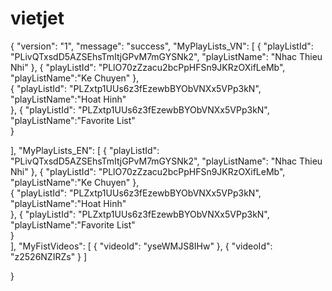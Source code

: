 # vietjet
{
  "version": "1",
  "message": "success",
  "MyPlayLists_VN": [
    {
      "playListId": "PLivQTxsdD5AZSEhsTmItjGPvM7mGYSNk2",
      "playListName": "Nhac Thieu Nhi"
    },
    {
      "playListId": "PLlO70zZzacu2bcPpHFSn9JKRzOXifLeMb",
      "playListName":"Ke Chuyen"
    },    
    {
      "playListId": "PLZxtp1UUs6z3fEzewbBYObVNXx5VPp3kN",
      "playListName":"Hoat Hinh"  
    },
	{
      "playListId": "PLZxtp1UUs6z3fEzewbBYObVNXx5VPp3kN",
      "playListName":"Favorite List"  
    }
  
  ],
 "MyPlayLists_EN": [
    {
      "playListId": "PLivQTxsdD5AZSEhsTmItjGPvM7mGYSNk2",
      "playListName": "Nhac Thieu Nhi"
    },
    {
      "playListId": "PLlO70zZzacu2bcPpHFSn9JKRzOXifLeMb",
      "playListName":"Ke Chuyen"
    },    
    {
      "playListId": "PLZxtp1UUs6z3fEzewbBYObVNXx5VPp3kN",
      "playListName":"Hoat Hinh"  
    },
	{
      "playListId": "PLZxtp1UUs6z3fEzewbBYObVNXx5VPp3kN",
      "playListName":"Favorite List"  
    }  
  ],
  "MyFistVideos": [
      {
    "videoId": "yseWMJS8IHw"
      },
      {
    "videoId": "z2526NZIRZs"
      }
   ]
 
} 
